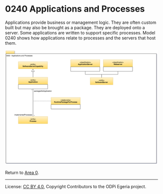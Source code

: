 <!-- SPDX-License-Identifier: CC-BY-4.0 -->
<!-- Copyright Contributors to the ODPi Egeria project. -->

# 0240 Applications and Processes

Applications provide business or management logic.
They are often custom built but may also be brought as a package.
They are deployed onto a server.
Some applications are written to support specific processes.
Model 0240 shows how applications relate to processes and the servers that host them.

![UML](0050-Applications-and-Processes.png)

Return to [Area 0](Area-0-models.md).

----
License: [CC BY 4.0](https://creativecommons.org/licenses/by/4.0/),
Copyright Contributors to the ODPi Egeria project.